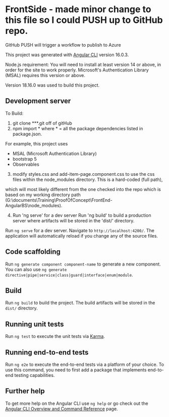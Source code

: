 # FrontSide - made minor change to this file so I could PUSH up to GitHub repo.
GitHub PUSH will trigger a workflow to publish to Azure

This project was generated with [Angular CLI](https://github.com/angular/angular-cli) version 16.0.3.

Node.js requirement:
You will need to install at least version 14 or above, in order for the site to work properly.
Microsoft's Authentication Library (MSAL) requires this version or above.

Version 18.16.0 was used to build this project.


## Development server

To Build: 

1) git clone ***.git off of gitHub
2) npm import *
where * = all the package dependencies listed in package.json.

For example, this project uses 
- MSAL (Microsoft Authentication Library)
- bootstrap 5 
- Observables

3) modify styles.css and add-item-page.component.css 
to use the css files within the node_modules directory. This is a hard-coded (full path),

which will most likely different from the one checked into the repo which is based on my working
directory path (G:\documents\Training\ProofOfConcept\FrontEnd-AngularBS\node_modules).

4) Run 'ng serve' for a dev server
Run 'ng build' to build a production server  where artifacts will be stored in the 'dist/' directory.


Run `ng serve` for a dev server. Navigate to `http://localhost:4200/`. The application will automatically reload if you change any of the source files.

## Code scaffolding

Run `ng generate component component-name` to generate a new component. You can also use `ng generate directive|pipe|service|class|guard|interface|enum|module`.

## Build

Run `ng build` to build the project. The build artifacts will be stored in the `dist/` directory.

## Running unit tests

Run `ng test` to execute the unit tests via [Karma](https://karma-runner.github.io).

## Running end-to-end tests

Run `ng e2e` to execute the end-to-end tests via a platform of your choice. To use this command, you need to first add a package that implements end-to-end testing capabilities.

## Further help

To get more help on the Angular CLI use `ng help` or go check out the [Angular CLI Overview and Command Reference](https://angular.io/cli) page.
